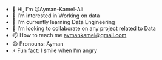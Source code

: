 - 👋 Hi, I’m @Ayman-Kamel-Ali
- 👀 I’m interested in Working on data
- 🌱 I’m currently learning Data Engineering
- 💞️ I’m looking to collaborate on any project related to Data 
- 📫 How to reach me aymankamel@gmail.com
- 😄 Pronouns: Ayman
- ⚡ Fun fact: I smile when I'm angry

<!---
Ayman-Kamel-Ali/Ayman-Kamel-Ali is a ✨ special ✨ repository because its `README.md` (this file) appears on your GitHub profile.
You can click the Preview link to take a look at your changes.
--->
